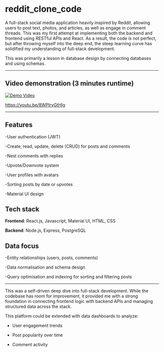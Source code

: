 # reddit_clone_code

A full-stack social media application heavily inspired by Reddit, allowing users to post text, photos, and articles, as well as engage in comment threads. This was my first attempt at implementing both the backend and frontend using RESTful APIs and React. As a result, the code is not perfect, but after throwing myself into the deep end, the steep learning curve has solidified my understanding of full-stack development.

This was primarily a lesson in database design by connecting databases and using schemas. 

----------------------------------------------------------------------------

## Video demonstration (3 minutes runtime)

[![Demo Video](https://img.youtube.com/vi/8WPIryGtHIg/0.jpg)](https://youtu.be/8WPIryGtHIg)



https://youtu.be/8WPIryGtHIg



----------------------------------------------------------------------------

## Features

-User authentication (JWT)

-Create, read, update, delete (CRUD) for posts and comments

-Nest comments with replies

-Upvote/Downvote system

-User profiles with avatars

-Sorting posts by date or upvotes

-Material UI design

## Tech stack

**Frontend**:
React.js, Javascript, Material UI, HTML, CSS

**Backend**:
Node.js, Express, PostgreSQL

## Data focus

-Entity relationships (users, posts, comments)

-Data normalisation and schema design

-Query optimisation and indexing for sorting and filtering posts


----------------------------------------------------------------------------

This was a self-driven deep dive into full-stack development. While the codebase has room for improvement, it provided me with a strong foundation in connecting frontend logic with backend APIs and managing structured data across the stack.

This platform could be extended with data dashboards to analyze:

- User engagement trends

- Post popularity over time

- Comment activity 


